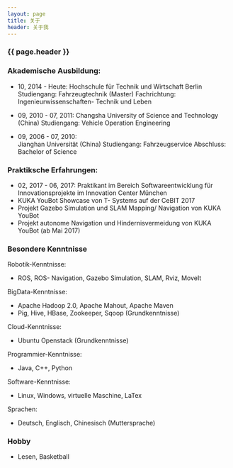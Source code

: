 ```yaml
---
layout: page 
title: 关于
header: 关于我
---
```

<h3>{{ page.header }}</h3>

### Akademische Ausbildung:

* 10, 2014 - Heute:
                                Hochschule für Technik und Wirtschaft Berlin
			        Studiengang:	Fahrzeugtechnik (Master)
			        Fachrichtung:	Ingenieurwissenschaften- Technik und Leben

* 09, 2010 - 07, 2011:
                                Changsha University of Science and Technology (China)
				Studiengang:	Vehicle Operation Engineering

* 09, 2006 - 07, 2010:   
                                Jianghan Universität (China)
				Studiengang:	Fahrzeugservice
				Abschluss:   	Bachelor of Science


### Praktiksche Erfahrungen:

* 02, 2017 - 06, 2017:
                                Praktikant im Bereich Softwareentwicklung für Innovationsprojekte im Innovation Center München     
* KUKA YouBot Showcase von T- Systems auf der CeBIT 2017 
* Projekt Gazebo Simulation und SLAM Mapping/ Navigation von KUKA YouBot
* Projekt autonome Navigation und Hindernisvermeidung von KUKA YouBot (ab Mai 2017)
                                                                              
### Besondere Kenntnisse

Robotik-Kenntnisse:
* ROS, ROS- Navigation, Gazebo Simulation, SLAM, Rviz, MoveIt

BigData-Kenntnisse:
* Apache Hadoop 2.0, Apache Mahout, Apache Maven
* Pig, Hive, HBase, Zookeeper, Sqoop (Grundkenntnisse)

Cloud-Kenntnisse:
* Ubuntu Openstack (Grundkenntnisse)

Programmier-Kenntnisse:
* Java, C++, Python

Software-Kenntnisse:
* Linux, Windows, virtuelle Maschine, LaTex

Sprachen:
* Deutsch, Englisch, Chinesisch (Muttersprache)

### Hobby
* Lesen, Basketball
